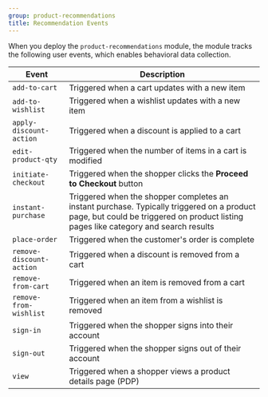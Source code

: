 ```yaml
---
group: product-recommendations
title: Recommendation Events
---
```


When you deploy the `product-recommendations` module, the module tracks the following user events, which enables behavioral data collection.

Event |Description
--- | ---
`add-to-cart` | Triggered when a cart updates with a new item
`add-to-wishlist` | Triggered when a wishlist updates with a new item
`apply-discount-action` | Triggered when a discount is applied to a cart
`edit-product-qty` | Triggered when the number of items in a cart is modified
`initiate-checkout` | Triggered when the shopper clicks the **Proceed to Checkout** button
`instant-purchase` | Triggered when the shopper completes an instant purchase. Typically triggered on a product page, but could be triggered on product listing pages like category and search results
`place-order` | Triggered when the customer's order is complete
`remove-discount-action` | Triggered when a discount is removed from a cart
`remove-from-cart` | Triggered when an item is removed from a cart
`remove-from-wishlist` | Triggered when an item from a wishlist is removed
`sign-in` | Triggered when the shopper signs into their account
`sign-out` | Triggered when the shopper signs out of their account
`view` | Triggered when a shopper views a product details page (PDP)
